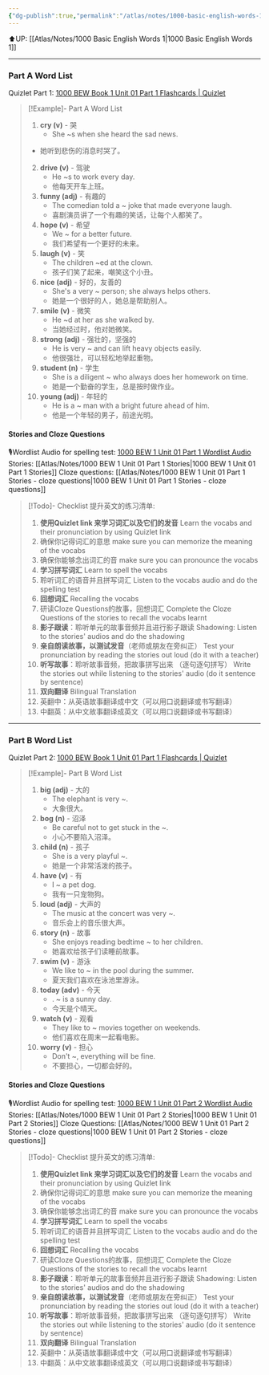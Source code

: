 ```yaml
---
{"dg-publish":true,"permalink":"/atlas/notes/1000-basic-english-words-1-unit-01/"}
---
```


⬆️UP: [[Atlas/Notes/1000 Basic English Words 1\|1000 Basic English Words 1]]

---
### Part A Word List
Quizlet Part 1: [1000 BEW Book 1 Unit 01 Part 1 Flashcards | Quizlet](https://quizlet.com/918591106/1000-bew-book-1-unit-01-part-1-flash-cards/?i=1vbzw5&x=1qqt)
> [!Example]- Part A Word List
>1. **cry (v)** - 哭
 >    - She ~s when she heard the sad news. 
> 	- 她听到悲伤的消息时哭了。
> 2. **drive (v)** - 驾驶
 >    - He ~s to work every day. 
 >    - 他每天开车上班。
>3. **funny (adj)** - 有趣的
 >    - The comedian told a ~ joke that made everyone laugh. 
 >    - 喜剧演员讲了一个有趣的笑话，让每个人都笑了。
>4. **hope (v)** - 希望
 >    - We ~ for a better future. 
 >    - 我们希望有一个更好的未来。
> 5. **laugh (v)** - 笑
 >    - The children ~ed at the clown. 
 >    - 孩子们笑了起来，嘲笑这个小丑。
> 6. **nice (adj)** - 好的，友善的
 >    - She's a very ~ person; she always helps others.
 >    - 她是一个很好的人，她总是帮助别人。
> 7. **smile (v)** - 微笑
 >    - He ~d at her as she walked by. 
 >    - 当她经过时，他对她微笑。
> 8. **strong (adj)** - 强壮的，坚强的
 >    - He is very ~ and can lift heavy objects easily. 
 >    - 他很强壮，可以轻松地举起重物。
> 9. **student (n)** - 学生
 >    - She is a diligent ~ who always does her homework on time.
 >    - 她是一个勤奋的学生，总是按时做作业。
> 10. **young (adj)** - 年轻的
>     - He is a ~ man with a bright future ahead of him.
>     - 他是一个年轻的男子，前途光明。

#### Stories and Cloze Questions
🎙️Wordlist Audio for spelling test: [1000 BEW 1 Unit 01 Part 1 Wordlist Audio](https://drive.google.com/file/d/1cldAbli9Rk50SKH0lO6j16kexkEq5Zi9/view?usp=drive_link)
Stories: [[Atlas/Notes/1000 BEW 1 Unit 01 Part 1 Stories\|1000 BEW 1 Unit 01 Part 1 Stories]]
Cloze questions: [[Atlas/Notes/1000 BEW 1 Unit 01 Part 1 Stories - cloze questions\|1000 BEW 1 Unit 01 Part 1 Stories - cloze questions]]

> [!Todo]- Checklist 提升英文的练习清单:
> 
> 1. **使用Quizlet link 来学习词汇以及它们的发音** 
>    Learn the vocabs and their pronunciation by using Quizlet link
>	1. 确保你记得词汇的意思 
>	   make sure you can memorize the meaning of the vocabs
>	2. 确保你能够念出词汇的音 
>	   make sure you can pronounce the vocabs
> 2. **学习拼写词汇** Learn to spell the vocabs
>	1. 聆听词汇的语音并且拼写词汇 
>	   Listen to the vocabs audio and do the spelling test
> 3. **回想词汇** Recalling the vocabs
>	1. 研读Cloze Questions的故事，回想词汇 
>	   Complete the Cloze Questions of the stories to recall the vocabs learnt
> 4. **影子跟读**：聆听单元的故事音频并且进行影子跟读 
>    Shadowing: Listen to the stories' audios and do the shadowing
> 5. **亲自朗读故事，以测试发音**（老师或朋友在旁纠正）
>    Test your pronunciation by reading the stories out loud (do it with a teacher)
> 6. **听写故事**：聆听故事音频，把故事拼写出来 （逐句逐句拼写）
>   Write the stories out while listening to the stories' audio (do it sentence by sentence)
> 7. **双向翻译** Bilingual Translation 
> 	1. 英翻中：从英语故事翻译成中文（可以用口说翻译或书写翻译）
> 	2. 中翻英：从中文故事翻译成英文（可以用口说翻译或书写翻译）

---
### Part B Word List
Quizlet Part 2: [1000 BEW Book 1 Unit 01 Part 1 Flashcards | Quizlet](https://quizlet.com/918591106/1000-bew-book-1-unit-01-part-1-flash-cards/?i=1vbzw5&x=1jqt)

> [!Example]- Part B Word List
> 1. **big (adj)** - 大的
 >    -  The elephant is very ~. 
 >    - 大象很大。
>1. **bog (n)** - 沼泽
>     - Be careful not to get stuck in the ~. 
>     - 小心不要陷入沼泽。
> 1. **child (n)** - 孩子
>     - She is a very playful ~. 
>     - 她是一个非常活泼的孩子。
> 1. **have (v)** - 有
 >    - I ~ a pet dog. 
 >    - 我有一只宠物狗。
> 1. **loud (adj)** - 大声的
 >    - The music at the concert was very ~. 
 >    - 音乐会上的音乐很大声。
> 1. **story (n)** - 故事
 >    - She enjoys reading bedtime ~ to her children. 
 >    - 她喜欢给孩子们读睡前故事。
> 1. **swim (v)** - 游泳
 >    - We like to ~ in the pool during the summer. 
 >    - 夏天我们喜欢在泳池里游泳。
> 1. **today (adv)** - 今天
 >    - . ~ is a sunny day. 
 >    - 今天是个晴天。
> 1. **watch (v)** - 观看
 >    - They like to ~ movies together on weekends. 
 >    - 他们喜欢在周末一起看电影。
> 1. **worry (v)** - 担心
 >    - Don't ~, everything will be fine. 
 >    - 不要担心，一切都会好的。
#### Stories and Cloze Questions
🎙️Wordlist Audio for spelling test: [1000 BEW 1 Unit 01 Part 2 Wordlist Audio](https://drive.google.com/file/d/1DUVBS7NPxyxHnvVioyPodO3wqng9W19X/view?usp=drive_link)
Stories: [[Atlas/Notes/1000 BEW 1 Unit 01 Part 2 Stories\|1000 BEW 1 Unit 01 Part 2 Stories]]
Cloze Questions: [[Atlas/Notes/1000 BEW 1 Unit 01 Part 2 Stories - cloze questions\|1000 BEW 1 Unit 01 Part 2 Stories - cloze questions]]

> [!Todo]- Checklist 提升英文的练习清单:
> 
> 1. **使用Quizlet link 来学习词汇以及它们的发音** 
>    Learn the vocabs and their pronunciation by using Quizlet link
>	1. 确保你记得词汇的意思 
>	   make sure you can memorize the meaning of the vocabs
>	2. 确保你能够念出词汇的音 
>	   make sure you can pronounce the vocabs
> 2. **学习拼写词汇** Learn to spell the vocabs
>	1. 聆听词汇的语音并且拼写词汇 
>	   Listen to the vocabs audio and do the spelling test
> 3. **回想词汇** Recalling the vocabs
>	1. 研读Cloze Questions的故事，回想词汇 
>	   Complete the Cloze Questions of the stories to recall the vocabs learnt
> 4. **影子跟读**：聆听单元的故事音频并且进行影子跟读 
>    Shadowing: Listen to the stories' audios and do the shadowing
> 5. **亲自朗读故事，以测试发音**（老师或朋友在旁纠正）
>    Test your pronunciation by reading the stories out loud (do it with a teacher)
> 6. **听写故事**：聆听故事音频，把故事拼写出来 （逐句逐句拼写）
>   Write the stories out while listening to the stories' audio (do it sentence by sentence)
> 7. **双向翻译** Bilingual Translation 
> 	1. 英翻中：从英语故事翻译成中文（可以用口说翻译或书写翻译）
> 	2. 中翻英：从中文故事翻译成英文（可以用口说翻译或书写翻译）